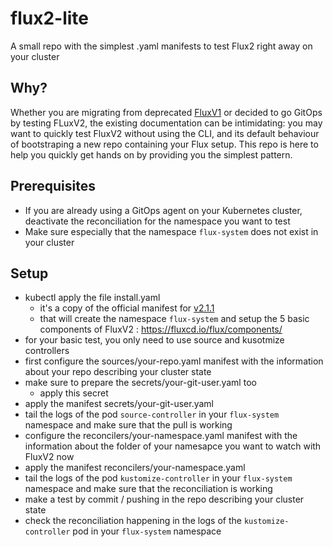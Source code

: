 # flux2-lite
A small repo with the simplest .yaml manifests to test Flux2 right away on your cluster

## Why?
Whether you are migrating from deprecated [FluxV1](https://github.com/fluxcd/flux) or decided to go GitOps by testing FLuxV2, the existing documentation can be intimidating: you may want to quickly test FluxV2 without using the CLI, and its default behaviour of bootstraping a new repo containing your Flux setup. This repo is here to help you quickly get hands on by providing you the simplest pattern.

## Prerequisites
- If you are already using a GitOps agent on your Kubernetes cluster, deactivate the reconciliation for the namespace you want to test
- Make sure especially that the namespace `flux-system` does not exist in your cluster

## Setup
- kubectl apply the file install.yaml
  - it's a copy of the official manifest for [v2.1.1](https://github.com/fluxcd/flux2/releases/tag/v2.1.1)
  - that will create the namespace `flux-system` and setup the 5 basic components of FluxV2 : https://fluxcd.io/flux/components/
-  for your basic test, you only need to use source and kusotmize controllers
-  first configure the sources/your-repo.yaml manifest with the information about your repo describing your cluster state
- make sure to prepare the secrets/your-git-user.yaml too
  - apply this secret
- apply the manifest secrets/your-git-user.yaml
- tail the logs of the pod `source-controller` in your `flux-system` namespace and make sure that the pull is working
- configure the reconcilers/your-namespace.yaml manifest with the information about the folder of your namesapce you want to watch with FluxV2 now
- apply the manifest reconcilers/your-namespace.yaml
- tail the logs of the pod `kustomize-controller` in your `flux-system` namespace and make sure that the reconciliation is working
- make a test by commit / pushing in the repo describing your cluster state
- check the reconciliation happening  in the logs of the `kustomize-controller` pod in your `flux-system` namespace
